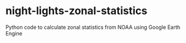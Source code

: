 # night-lights-zonal-statistics
Python code to calculate zonal statistics from NOAA using Google Earth Engine
